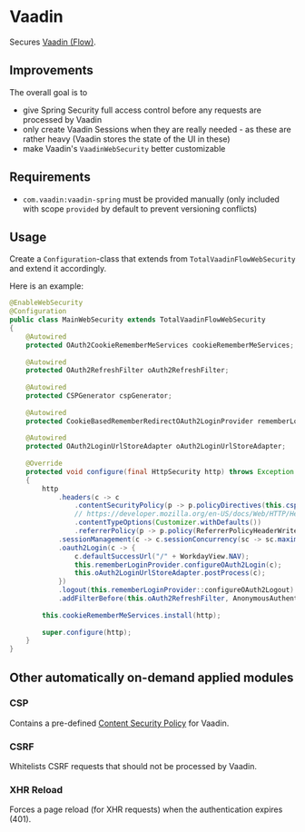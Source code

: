 # Vaadin

Secures [Vaadin (Flow)](https://github.com/vaadin/platform).

## Improvements

The overall goal is to
* give Spring Security full access control before any requests are processed by Vaadin
* only create Vaadin Sessions when they are really needed - as these are rather heavy (Vaadin stores the state of the UI in these)
* make Vaadin's ``VaadinWebSecurity`` better customizable

## Requirements

* ``com.vaadin:vaadin-spring`` must be provided manually (only included with scope ``provided`` by default to prevent versioning conflicts)

## Usage

Create a ``Configuration``-class that extends from ``TotalVaadinFlowWebSecurity`` and extend it accordingly.

Here is an example:
```java
@EnableWebSecurity
@Configuration
public class MainWebSecurity extends TotalVaadinFlowWebSecurity
{
    @Autowired
    protected OAuth2CookieRememberMeServices cookieRememberMeServices;
    
    @Autowired
    protected OAuth2RefreshFilter oAuth2RefreshFilter;
    
    @Autowired
    protected CSPGenerator cspGenerator;
    
    @Autowired
    protected CookieBasedRememberRedirectOAuth2LoginProvider rememberLoginProvider;
    
    @Autowired
    protected OAuth2LoginUrlStoreAdapter oAuth2LoginUrlStoreAdapter;
    
    @Override
    protected void configure(final HttpSecurity http) throws Exception
    {
        http
            .headers(c -> c
                .contentSecurityPolicy(p -> p.policyDirectives(this.cspGenerator.buildCSP()))
                // https://developer.mozilla.org/en-US/docs/Web/HTTP/Headers/X-Content-Type-Options
                .contentTypeOptions(Customizer.withDefaults())
                .referrerPolicy(p -> p.policy(ReferrerPolicyHeaderWriter.ReferrerPolicy.SAME_ORIGIN)))
            .sessionManagement(c -> c.sessionConcurrency(sc -> sc.maximumSessions(5)))
            .oauth2Login(c -> {
                c.defaultSuccessUrl("/" + WorkdayView.NAV);
                this.rememberLoginProvider.configureOAuth2Login(c);
                this.oAuth2LoginUrlStoreAdapter.postProcess(c);
            })
            .logout(this.rememberLoginProvider::configureOAuth2Logout)
            .addFilterBefore(this.oAuth2RefreshFilter, AnonymousAuthenticationFilter.class);
        
        this.cookieRememberMeServices.install(http);
        
        super.configure(http);
    }
}
```

## Other automatically on-demand applied modules

### CSP

Contains a pre-defined [Content Security Policy](../csp/) for Vaadin.

### CSRF

Whitelists CSRF requests that should not be processed by Vaadin.

### XHR Reload

Forces a page reload (for XHR requests) when the authentication expires (401).
